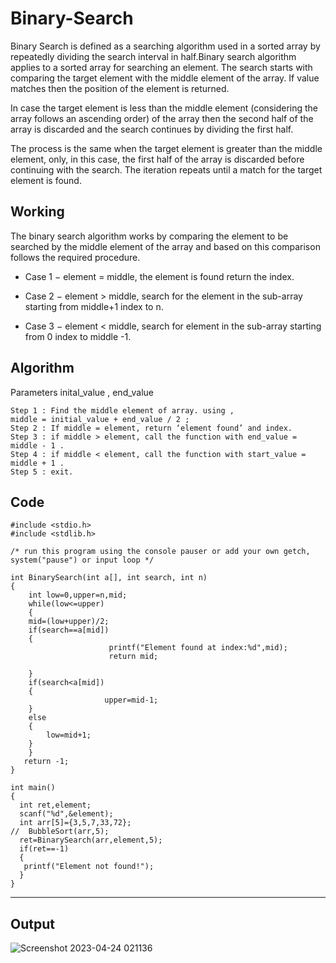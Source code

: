 # Binary-Search
Binary Search is defined as a searching algorithm used in a sorted array by repeatedly dividing the search interval in half.Binary search algorithm applies to a sorted array for searching an element. The search starts with comparing the target element with the middle element of the array. If value matches then the position of the element is returned.

In case the target element is less than the middle element (considering the array follows an ascending order) of the array then the second half of the array is discarded and the search continues by dividing the first half.

The process is the same when the target element is greater than the middle element, only, in this case, the first half of the array is discarded before continuing with the search. The iteration repeats until a match for the target element is found.

## __Working__
The binary search algorithm works by comparing the element to be searched by the middle element of the array and based on this comparison follows the required procedure.

- Case 1 − element = middle, the element is found return the index.

- Case 2 − element > middle, search for the element in the sub-array starting from middle+1 index to n.

- Case 3 − element < middle, search for element in the sub-array starting from 0 index to middle -1.

## __Algorithm__
Parameters inital_value , end_value
```
Step 1 : Find the middle element of array. using ,
middle = initial_value + end_value / 2 ;
Step 2 : If middle = element, return ‘element found’ and index.
Step 3 : if middle > element, call the function with end_value = middle - 1 .
Step 4 : if middle < element, call the function with start_value = middle + 1 .
Step 5 : exit.
```

## __Code__
```
#include <stdio.h>
#include <stdlib.h>

/* run this program using the console pauser or add your own getch, system("pause") or input loop */

int BinarySearch(int a[], int search, int n)
{
    int low=0,upper=n,mid;
    while(low<=upper)
    {
    mid=(low+upper)/2;
    if(search==a[mid])
    {
                      printf("Element found at index:%d",mid);
					  return mid;
                     
    }
    if(search<a[mid])
    {
                     upper=mid-1;
    }
    else
    {
        low=mid+1;
    }
    }
   return -1;
}

int main()
{
  int ret,element;
  scanf("%d",&element);
  int arr[5]={3,5,7,33,72};
//  BubbleSort(arr,5);
  ret=BinarySearch(arr,element,5);
  if(ret==-1)
  {
   printf("Element not found!");
  }
}
```

---

## __Output__
![Screenshot 2023-04-24 021136](https://user-images.githubusercontent.com/113619312/234090181-303beba0-fb5f-46dd-89f6-9295d7ed4a0d.png)

